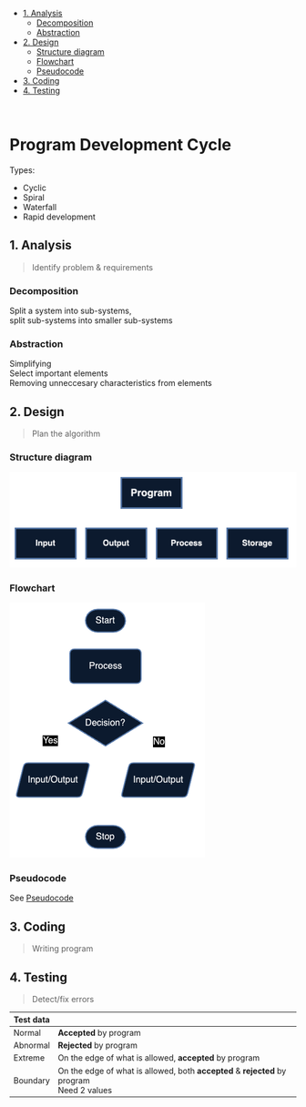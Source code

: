 -   [1. Analysis](#1-analysis)
    -   [Decomposition](#decomposition)
    -   [Abstraction](#abstraction)
-   [2. Design](#2-design)
    -   [Structure diagram](#structure-diagram)
    -   [Flowchart](#flowchart)
    -   [Pseudocode](#pseudocode)
-   [3. Coding](#3-coding)
-   [4. Testing](#4-testing)

<br>

# Program Development Cycle

<p></p>
Types:

-   Cyclic
-   Spiral
-   Waterfall
-   Rapid development

## 1. Analysis

> Identify problem & requirements

### Decomposition

Split a system into sub-systems, \
split sub-systems into smaller sub-systems

### Abstraction

Simplifying \
Select important elements \
Removing unneccesary characteristics from elements

## 2. Design

> Plan the algorithm

### Structure diagram

![Components of a structure diagram](../images/structure-diagram.png)

### Flowchart

![Components of a flowchart](../images/flowchart.png)

### Pseudocode

See [Pseudocode](./pseudocode.md)

## 3. Coding

> Writing program

## 4. Testing

> Detect/fix errors

| Test data |                                                                                                |
| --------- | ---------------------------------------------------------------------------------------------- |
| Normal    | **Accepted** by program                                                                        |
| Abnormal  | **Rejected** by program                                                                        |
| Extreme   | On the edge of what is allowed, **accepted** by program                                        |
| Boundary  | On the edge of what is allowed, both **accepted** & **rejected** by program <br> Need 2 values |
